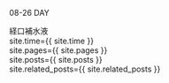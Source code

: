 08-26
DAY

経口補水液<br>
site.time={{ site.time }}<br>
site.pages={{ site.pages }}<br>
site.posts={{ site.posts }}<br>
site.related_posts={{ site.related_posts }}<br>
<br>
<br>
<br>
<br>
<br>
<br>
<br>

